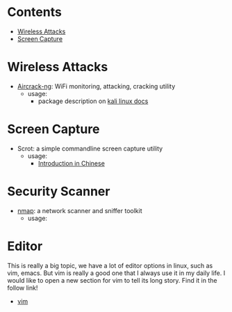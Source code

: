 # Contents
- [Wireless Attacks](#wireless-attacks)
- [Screen Capture](#screen-capture)

# Wireless Attacks
- [Aircrack-ng](http://www.aircrack-ng.org/): WiFi monitoring, attacking, cracking utility
  * usage:
    - package description on [kali linux docs](https://tools.kali.org/wireless-attacks/aircrack-ng)

# Screen Capture
- Scrot: a simple commandline screen capture utility
  * usage:
    - [Introduction in Chinese](https://github.com/LinuxTOY/linuxtoy.org/blob/master/content/mastering-scrot.md)

# Security Scanner
- [nmap](https://nmap.org/): a network scanner and sniffer toolkit
  * usage:
 
# Editor
  This is really a big topic, we have a lot of editor options in linux, such as vim, emacs. But vim is really a good one that I always use it in my daily life. I would like to open a new section for vim to tell its long story. Find it in the follow link!
  - [vim](vim-editor)
